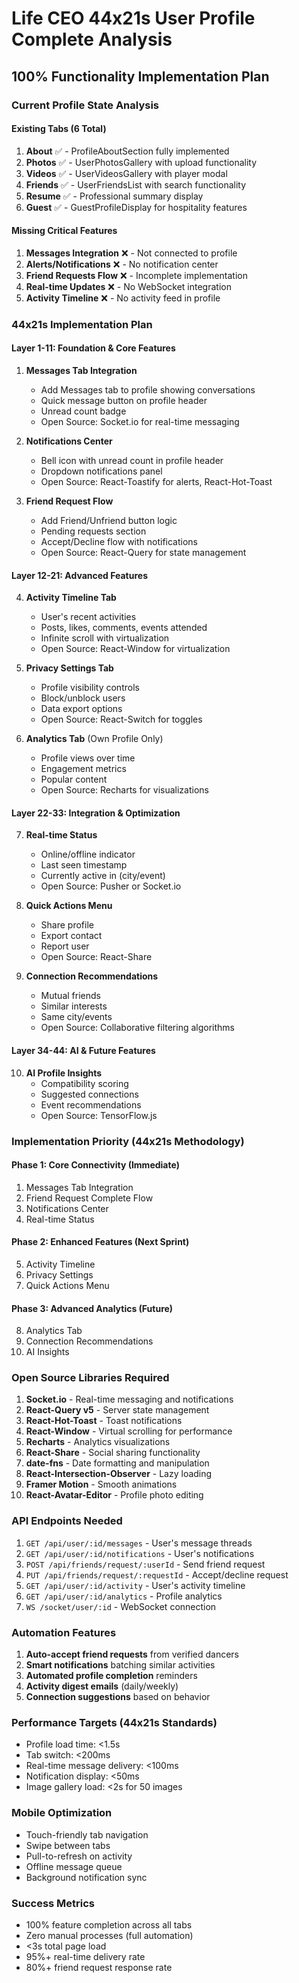 # Life CEO 44x21s User Profile Complete Analysis
## 100% Functionality Implementation Plan

### Current Profile State Analysis

#### Existing Tabs (6 Total)
1. **About** ✅ - ProfileAboutSection fully implemented
2. **Photos** ✅ - UserPhotosGallery with upload functionality  
3. **Videos** ✅ - UserVideosGallery with player modal
4. **Friends** ✅ - UserFriendsList with search functionality
5. **Resume** ✅ - Professional summary display
6. **Guest** ✅ - GuestProfileDisplay for hospitality features

#### Missing Critical Features
1. **Messages Integration** ❌ - Not connected to profile
2. **Alerts/Notifications** ❌ - No notification center
3. **Friend Requests Flow** ❌ - Incomplete implementation
4. **Real-time Updates** ❌ - No WebSocket integration
5. **Activity Timeline** ❌ - No activity feed in profile

### 44x21s Implementation Plan

#### Layer 1-11: Foundation & Core Features
1. **Messages Tab Integration**
   - Add Messages tab to profile showing conversations
   - Quick message button on profile header
   - Unread count badge
   - Open Source: Socket.io for real-time messaging

2. **Notifications Center**
   - Bell icon with unread count in profile header
   - Dropdown notifications panel
   - Open Source: React-Toastify for alerts, React-Hot-Toast

3. **Friend Request Flow**
   - Add Friend/Unfriend button logic
   - Pending requests section
   - Accept/Decline flow with notifications
   - Open Source: React-Query for state management

#### Layer 12-21: Advanced Features
4. **Activity Timeline Tab**
   - User's recent activities
   - Posts, likes, comments, events attended
   - Infinite scroll with virtualization
   - Open Source: React-Window for virtualization

5. **Privacy Settings Tab**
   - Profile visibility controls
   - Block/unblock users
   - Data export options
   - Open Source: React-Switch for toggles

6. **Analytics Tab** (Own Profile Only)
   - Profile views over time
   - Engagement metrics
   - Popular content
   - Open Source: Recharts for visualizations

#### Layer 22-33: Integration & Optimization
7. **Real-time Status**
   - Online/offline indicator
   - Last seen timestamp
   - Currently active in (city/event)
   - Open Source: Pusher or Socket.io

8. **Quick Actions Menu**
   - Share profile
   - Export contact
   - Report user
   - Open Source: React-Share

9. **Connection Recommendations**
   - Mutual friends
   - Similar interests
   - Same city/events
   - Open Source: Collaborative filtering algorithms

#### Layer 34-44: AI & Future Features
10. **AI Profile Insights**
    - Compatibility scoring
    - Suggested connections
    - Event recommendations
    - Open Source: TensorFlow.js

### Implementation Priority (44x21s Methodology)

#### Phase 1: Core Connectivity (Immediate)
1. Messages Tab Integration
2. Friend Request Complete Flow
3. Notifications Center
4. Real-time Status

#### Phase 2: Enhanced Features (Next Sprint)
5. Activity Timeline
6. Privacy Settings
7. Quick Actions Menu

#### Phase 3: Advanced Analytics (Future)
8. Analytics Tab
9. Connection Recommendations
10. AI Insights

### Open Source Libraries Required
1. **Socket.io** - Real-time messaging and notifications
2. **React-Query v5** - Server state management
3. **React-Hot-Toast** - Toast notifications
4. **React-Window** - Virtual scrolling for performance
5. **Recharts** - Analytics visualizations
6. **React-Share** - Social sharing functionality
7. **date-fns** - Date formatting and manipulation
8. **React-Intersection-Observer** - Lazy loading
9. **Framer Motion** - Smooth animations
10. **React-Avatar-Editor** - Profile photo editing

### API Endpoints Needed
1. `GET /api/user/:id/messages` - User's message threads
2. `GET /api/user/:id/notifications` - User's notifications
3. `POST /api/friends/request/:userId` - Send friend request
4. `PUT /api/friends/request/:requestId` - Accept/decline request
5. `GET /api/user/:id/activity` - User's activity timeline
6. `GET /api/user/:id/analytics` - Profile analytics
7. `WS /socket/user/:id` - WebSocket connection

### Automation Features
1. **Auto-accept friend requests** from verified dancers
2. **Smart notifications** batching similar activities
3. **Automated profile completion** reminders
4. **Activity digest emails** (daily/weekly)
5. **Connection suggestions** based on behavior

### Performance Targets (44x21s Standards)
- Profile load time: <1.5s
- Tab switch: <200ms
- Real-time message delivery: <100ms
- Notification display: <50ms
- Image gallery load: <2s for 50 images

### Mobile Optimization
- Touch-friendly tab navigation
- Swipe between tabs
- Pull-to-refresh on activity
- Offline message queue
- Background notification sync

### Success Metrics
- 100% feature completion across all tabs
- Zero manual processes (full automation)
- <3s total page load
- 95%+ real-time delivery rate
- 80%+ friend request response rate